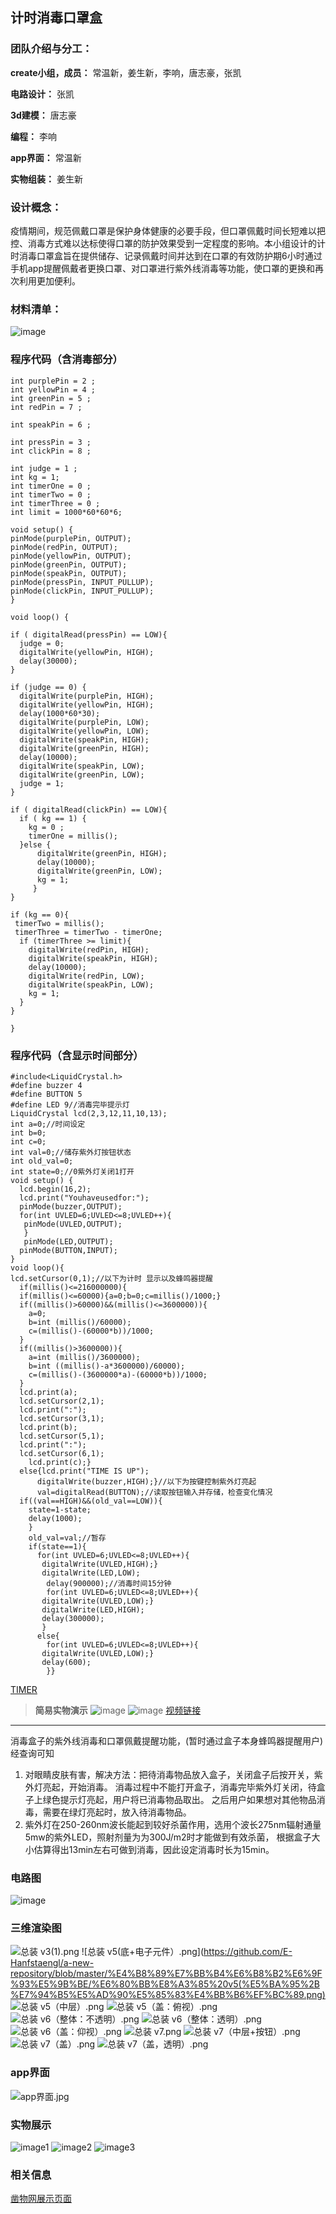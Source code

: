 ## 计时消毒口罩盒

### 团队介绍与分工：
**create小组，成员：** 常温新，姜生新，李响，唐志豪，张凯

**电路设计：** 张凯

**3d建模：** 唐志豪

**编程：** 李响

**app界面：** 常温新

**实物组装：** 姜生新

### 设计概念：
疫情期间，规范佩戴口罩是保护身体健康的必要手段，但口罩佩戴时间长短难以把控、消毒方式难以达标使得口罩的防护效果受到一定程度的影响。本小组设计的计时消毒口罩盒旨在提供储存、记录佩戴时间并达到在口罩的有效防护期6小时通过手机app提醒佩戴者更换口罩、对口罩进行紫外线消毒等功能，使口罩的更换和再次利用更加便利。
### 材料清单：
![image](website/screenshot.PNG)

### 程序代码（含消毒部分）
```
int purplePin = 2 ;
int yellowPin = 4 ;
int greenPin = 5 ;
int redPin = 7 ;

int speakPin = 6 ;

int pressPin = 3 ;
int clickPin = 8 ;

int judge = 1 ;
int kg = 1;
int timerOne = 0 ;
int timerTwo = 0 ;
int timerThree = 0 ;
int limit = 1000*60*60*6;

void setup() {
pinMode(purplePin, OUTPUT);
pinMode(redPin, OUTPUT);
pinMode(yellowPin, OUTPUT);
pinMode(greenPin, OUTPUT);
pinMode(speakPin, OUTPUT);
pinMode(pressPin, INPUT_PULLUP);
pinMode(clickPin, INPUT_PULLUP);
}

void loop() {

if ( digitalRead(pressPin) == LOW){
  judge = 0;
  digitalWrite(yellowPin, HIGH);
  delay(30000);
}

if (judge == 0) {
  digitalWrite(purplePin, HIGH);
  digitalWrite(yellowPin, HIGH);
  delay(1000*60*30);
  digitalWrite(purplePin, LOW);
  digitalWrite(yellowPin, LOW);
  digitalWrite(speakPin, HIGH);
  digitalWrite(greenPin, HIGH);
  delay(10000);
  digitalWrite(speakPin, LOW);
  digitalWrite(greenPin, LOW);
  judge = 1;
}

if ( digitalRead(clickPin) == LOW){
  if ( kg == 1) {
    kg = 0 ;
    timerOne = millis();
  }else {
      digitalWrite(greenPin, HIGH);
      delay(10000);
      digitalWrite(greenPin, LOW);
      kg = 1;
     }  
}

if (kg == 0){
 timerTwo = millis();
 timerThree = timerTwo - timerOne;
  if (timerThree >= limit){
    digitalWrite(redPin, HIGH);
    digitalWrite(speakPin, HIGH);
    delay(10000);
    digitalWrite(redPin, LOW);
    digitalWrite(speakPin, LOW);
    kg = 1;
  }
}

}  
```
### 程序代码（含显示时间部分）
```
#include<LiquidCrystal.h>
#define buzzer 4
#define BUTTON 5
#define LED 9//消毒完毕提示灯
LiquidCrystal lcd(2,3,12,11,10,13);
int a=0;//时间设定
int b=0;
int c=0;
int val=0;//储存紫外灯按钮状态
int old_val=0;
int state=0;//0紫外灯关闭1打开
void setup() {
  lcd.begin(16,2);
  lcd.print("Youhaveusedfor:");
  pinMode(buzzer,OUTPUT);
  for(int UVLED=6;UVLED<=8;UVLED++){
   pinMode(UVLED,OUTPUT);
   }
   pinMode(LED,OUTPUT);
  pinMode(BUTTON,INPUT);
}
void loop(){
lcd.setCursor(0,1);//以下为计时 显示以及蜂鸣器提醒
  if(millis()<=216000000){
  if(millis()<=60000){a=0;b=0;c=millis()/1000;}
  if((millis()>60000)&&(millis()<=3600000)){
    a=0;
    b=int (millis()/60000);
    c=(millis()-(60000*b))/1000;
  }
  if((millis()>3600000)){
    a=int (millis()/3600000);
    b=int ((millis()-a*3600000)/60000);
    c=(millis()-(3600000*a)-(60000*b))/1000;
  }
  lcd.print(a);
  lcd.setCursor(2,1);
  lcd.print(":");
  lcd.setCursor(3,1);
  lcd.print(b);
  lcd.setCursor(5,1);
  lcd.print(":");
  lcd.setCursor(6,1);
    lcd.print(c);}
  else{lcd.print("TIME IS UP");
      digitalWrite(buzzer,HIGH);}//以下为按键控制紫外灯亮起
      val=digitalRead(BUTTON);//读取按钮输入并存储，检查变化情况
  if((val==HIGH)&&(old_val==LOW)){
    state=1-state;
    delay(1000);
    }
    old_val=val;//暂存
    if(state==1){
      for(int UVLED=6;UVLED<=8;UVLED++){
       digitalWrite(UVLED,HIGH);}
       digitalWrite(LED,LOW);
        delay(900000);//消毒时间15分钟
        for(int UVLED=6;UVLED<=8;UVLED++){
       digitalWrite(UVLED,LOW);}
       digitalWrite(LED,HIGH);
       delay(300000);
       }
      else{
        for(int UVLED=6;UVLED<=8;UVLED++){
       digitalWrite(UVLED,LOW);}
       delay(600);
        }}
```
[TIMER](https://github.com/E-Hanfstaengl/a-new-repository/blob/master/%E4%BB%A3%E7%A0%81%E8%AE%A1%E6%97%B6%E5%92%8C%E6%B6%88%E6%AF%92%26%E7%AE%80%E6%98%93%E5%AE%9E%E7%89%A9%E6%BC%94%E7%A4%BA/TIMER.brd)
>**简易实物演示**
>![image](website/TIMER-1.PNG)
>![image](website/TIMER-2.PNG)
>[视频链接](website/uvled.mp4)

***
消毒盒子的紫外线消毒和口罩佩戴提醒功能，(暂时通过盒子本身蜂鸣器提醒用户)经查询可知
1. 对眼睛皮肤有害，解决方法：把待消毒物品放入盒子，关闭盒子后按开关，紫外灯亮起，开始消毒。
消毒过程中不能打开盒子，消毒完毕紫外灯关闭，待盒子上绿色提示灯亮起，用户将已消毒物品取出。
之后用户如果想对其他物品消毒，需要在绿灯亮起时，放入待消毒物品。
2. 紫外灯在250-260nm波长能起到较好杀菌作用，选用个波长275nm辐射通量5mw的紫外LED，照射剂量为为300J/m2时才能做到有效杀菌，
根据盒子大小估算得出13min左右可做到消毒，因此设定消毒时长为15min。

### 电路图
![image](website/circuit.png)

### 三维渲染图
![总装 v3(1).png](website/v3(1).png)
![总装 v5(底+电子元件）.png](https://github.com/E-Hanfstaengl/a-new-repository/blob/master/%E4%B8%89%E7%BB%B4%E6%B8%B2%E6%9F%93%E5%9B%BE/%E6%80%BB%E8%A3%85%20v5(%E5%BA%95%2B%E7%94%B5%E5%AD%90%E5%85%83%E4%BB%B6%EF%BC%89.png)
![总装 v5（中层）.png](https://github.com/E-Hanfstaengl/a-new-repository/blob/master/%E4%B8%89%E7%BB%B4%E6%B8%B2%E6%9F%93%E5%9B%BE/%E6%80%BB%E8%A3%85%20v5%EF%BC%88%E4%B8%AD%E5%B1%82%EF%BC%89.png)
![总装 v5（盖：俯视）.png	](https://github.com/E-Hanfstaengl/a-new-repository/blob/master/%E4%B8%89%E7%BB%B4%E6%B8%B2%E6%9F%93%E5%9B%BE/%E6%80%BB%E8%A3%85%20v5%EF%BC%88%E7%9B%96%EF%BC%9A%E4%BF%AF%E8%A7%86%EF%BC%89.png)
![总装 v6（整体：不透明）.png](https://github.com/E-Hanfstaengl/a-new-repository/blob/master/%E4%B8%89%E7%BB%B4%E6%B8%B2%E6%9F%93%E5%9B%BE/%E6%80%BB%E8%A3%85%20v6%EF%BC%88%E6%95%B4%E4%BD%93%EF%BC%9A%E4%B8%8D%E9%80%8F%E6%98%8E%EF%BC%89.png)
![总装 v6（整体：透明）.png](https://github.com/E-Hanfstaengl/a-new-repository/blob/master/%E4%B8%89%E7%BB%B4%E6%B8%B2%E6%9F%93%E5%9B%BE/%E6%80%BB%E8%A3%85%20v6%EF%BC%88%E6%95%B4%E4%BD%93%EF%BC%9A%E9%80%8F%E6%98%8E%EF%BC%89.png)
![总装 v6（盖：仰视）.png](https://github.com/E-Hanfstaengl/a-new-repository/blob/master/%E4%B8%89%E7%BB%B4%E6%B8%B2%E6%9F%93%E5%9B%BE/%E6%80%BB%E8%A3%85%20v6%EF%BC%88%E7%9B%96%EF%BC%9A%E4%BB%B0%E8%A7%86%EF%BC%89.png)
![总装 v7.png](https://github.com/E-Hanfstaengl/a-new-repository/blob/master/%E4%B8%89%E7%BB%B4%E6%B8%B2%E6%9F%93%E5%9B%BE%E6%9C%80%E7%BB%88%E7%89%88%E8%A1%A5%E5%85%85/%E6%80%BB%E8%A3%85%20v7.png)
![总装 v7（中层+按钮）.png](https://github.com/E-Hanfstaengl/a-new-repository/blob/master/%E4%B8%89%E7%BB%B4%E6%B8%B2%E6%9F%93%E5%9B%BE%E6%9C%80%E7%BB%88%E7%89%88%E8%A1%A5%E5%85%85/%E6%80%BB%E8%A3%85%20v7%EF%BC%88%E4%B8%AD%E5%B1%82%2B%E6%8C%89%E9%92%AE%EF%BC%89.png)
![总装 v7（盖）.png](https://github.com/E-Hanfstaengl/a-new-repository/blob/master/%E4%B8%89%E7%BB%B4%E6%B8%B2%E6%9F%93%E5%9B%BE%E6%9C%80%E7%BB%88%E7%89%88%E8%A1%A5%E5%85%85/%E6%80%BB%E8%A3%85%20v7%EF%BC%88%E7%9B%96%EF%BC%89.png)
![总装 v7（盖，透明）.png](https://github.com/E-Hanfstaengl/a-new-repository/blob/master/%E4%B8%89%E7%BB%B4%E6%B8%B2%E6%9F%93%E5%9B%BE%E6%9C%80%E7%BB%88%E7%89%88%E8%A1%A5%E5%85%85/%E6%80%BB%E8%A3%85%20v7%EF%BC%88%E7%9B%96%EF%BC%8C%E9%80%8F%E6%98%8E%EF%BC%89.png)

### app界面
![app界面.jpg](https://github.com/E-Hanfstaengl/a-new-repository/blob/master/%E5%AE%9E%E7%89%A9%E5%8F%8Aapp%E7%95%8C%E9%9D%A2/app%E7%95%8C%E9%9D%A2.jpg)

### 实物展示
![image1](https://github.com/E-Hanfstaengl/a-new-repository/blob/master/%E5%AE%9E%E7%89%A9%E5%8F%8Aapp%E7%95%8C%E9%9D%A2/QQ%E5%9B%BE%E7%89%8720200616102145.jpg)
![image2](https://github.com/E-Hanfstaengl/a-new-repository/blob/master/%E5%AE%9E%E7%89%A9%E5%8F%8Aapp%E7%95%8C%E9%9D%A2/QQ%E5%9B%BE%E7%89%8720200616102227.jpg)
![image3](https://github.com/E-Hanfstaengl/a-new-repository/blob/master/%E5%AE%9E%E7%89%A9%E5%8F%8Aapp%E7%95%8C%E9%9D%A2/QQ%E5%9B%BE%E7%89%8720200616102234.jpg)

### 相关信息
[凿物网展示页面](https://zaowu.fun/p/5ee777be9c5fec674b69016f)
